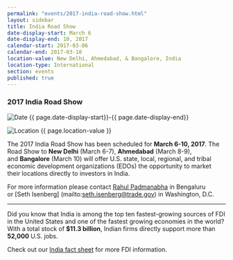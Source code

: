```yaml
---
permalink: "events/2017-india-road-show.html"
layout: sidebar
title: India Road Show
date-display-start: March 6
date-display-end: 10, 2017
calendar-start: 2017-03-06
calendar-end: 2017-03-10
location-value: New Delhi, Ahmedabad, & Bangalore, India
location-type: International
section: events
published: true
---
```


### 2017 India Road Show

![Date](https://google.github.io/material-design-icons/action/svg/design/ic_event_24px.svg "Date") {{ page.date-display-start}}-{{ page.date-display-end}}

![Location](http://google.github.io/material-design-icons/social/svg/design/ic_location_city_24px.svg "Location") {{ page.location-value }}

The 2017 India Road Show has been scheduled for **March 6-10, 2017**. The Road Show to **New Delhi** (March 6-7), **Ahmedabad** (March 8-9), and **Bangalore** (March 10) will offer U.S. state, local, regional, and tribal economic development organizations (EDOs) the opportunity to market their locations directly to investors in India.

For more information please contact [Rahul Padmanabha](mailto:Rahul.Padmanabha@trade.gov) in Bengaluru or [Seth Isenberg]
(mailto:seth.isenberg@trade.gov) in Washington, D.C. 

---

Did you know that India is among the top ten fastest-growing sources of FDI in the United States and one of the fastest growing economies in the world? With a total stock of **$11.3 billion**, Indian firms directly support more than **52,000** U.S. jobs. 

Check out our [India fact sheet](https://www.selectusa.gov/country-fact-sheet/India) for more FDI information. 
